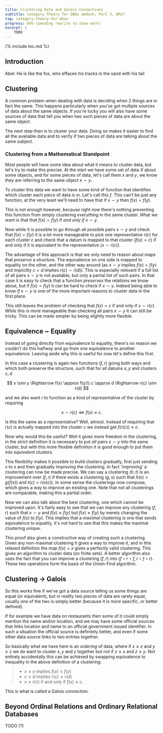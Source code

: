 ```yaml
---
title: Clustering Data and Galois Connections
subtitle: Category Theory for DBAs &mdash; Part 3, Who?
tag: category-theory-for-dbas
progress: 60% (pending rewrite to show work)
excerpt: |
    TODO
---
```

{% include toc.md %}




## Introduction

Abel: He is like the fox, who effaces his tracks in the sand with his tail

## Clustering

A common problem when dealing with data is deciding when 2 things are in fact the same. This 
happens particularly when you've got multiple sources of data about the same objects. If you're lucky
you will also have some sources of data that tell you when two such pieces of data are about the same object.

The next step then is to cluster your data. Doing so makes it easier to find all the available data and to verify if two pieces of data are talking about the same subject.

### Clustering from a Mathematical Standpoint

Most people will have some idea about what it means to cluster data, 
but let's try to make this precise. At the start we have some set of data $X$ about some objects, and for some pieces of data,
let's call them $x$ and $y$, we know they are referring to the same object $x\sim y$. 

To cluster this data we want to have some kind of function that identifies which cluster each piece of data is in. Let's call this $f$. 
This can't be just any function, at the very least we'll need to have that if $x\sim y$ then $f(x)=f(y)$. 

This is not enough however, because right now there's nothing preventing this function from 
simply clustering *everything* in the same cluster. What we want is that that $f(x) = f(y)$ 
if *and only if* $x \sim y$.

Now while it is possible to go through all possible pairs $x \sim y$ and check that $f(x) = f(y)$
it is a lot more manageable to pick one representative $r(c)$ for each cluster $c$ and check that 
a datum is mapped to that cluster ($f(x) = c$) if and only if it is equivalent to the representative ($x \sim r(c)$).

The advantage of this approach is that we only need to reason about maps that *preserve* a structure.
The equivalence on one side is mapped to equality on the other, and the other way around
(as $x\sim y$ implies $f(x)=f(y)$ and implicitly $c = d$ implies $r(c) \sim r(d)$). This is especially relevant if
a full list of all pairs $x\sim y$ is not available, but only a 
partial list of such pairs. In that case it is easy to check that a function *preserves* the
relations we know about, but if $f(x)=f(y)$ it can be hard to check if $x \sim y$. Indeed being able to know *if* $x\sim y$ is one of the more important reasons to cluster data in the first place.

This still leaves the problem of checking that $f(x) = c$ if and only if $x \sim r(c)$. While this is more manageable than checking all pairs $x \sim y$ it can still be tricky. This can be made simpler by being slightly more flexible.

## Equivalence ~ Equality

Instead of going directly from equivalence to equality, there's no reason we couldn't do this halfway and go from one equivalence to another equivalence. Leaving aside why this is useful for now let's define this first.

In this case a clustering is again two functions $(f,r)$ going both ways and which both preserve the structure, 
such that for all datums $x,y$ and clusters $c,d$ 

$$
x \sim y \Rightarrow f(x) \approx f(y)\\
c \approx d \Rightarrow r(c) \sim r(d)
$$

and we also want $r$ to function as a kind of representative of the cluster by requiring

$$
x \sim r(c) \Leftrightarrow f(x) \approx c.
$$

Is this the same as a representative? Well, almost. Instead of requiring that $r(c)$ is actually mapped into the cluster $c$ we instead get $f(r(c)) \approx c$.

Now why would this be useful? Well it gives more freedom in the clustering, in the strict definition it
is necessary to put *all* pairs $x \sim y$ into the same cluster, but with this more flexible definition 
it is good enough to put them into *equivalent* clusters.

This flexibility makes it possible to build clusters gradually, first just sending $x$ to $x$ and then gradually improving
the clustering. In fact 'improving' a clustering can now be made precise. We can say a clustering $(h,t)$ is an improvement over $(f,r)$ if there exists a clustering $(g,s)$ such that $h(x) = g(f(x))$ and $t(c) = r(s(c))$. In some sense the clusterings now compose, which gives a way to improve an existing one. Note that not all clusterings are comparable, making this a partial order.

Now we can also talk about the best clustering, one which cannot be improved upon. It's fairly easy
to see that we can improve any clustering $(f,r)$ such that $x \sim y$ and $f(x) \approx f(y)$ but $f(x) \ne f(y)$ by merely changing
the value of $f(x)$ to $f(y)$. This implies that a *maximal* clustering is one that sends equivalence to equality, it's not hard to see that this makes the maximal clustering unique.

This proof also gives a constructive way of creating such a clustering. Given any non-maximal clustering it gives a way to improve it, and in this relaxed definition the map $f(x) = x$ gives a perfectly valid clustering. This gives an algorithm to cluster data (on finite sets). A better algorithm also uses the fact that you can improve a clustering $(f,r)$ into $(f\circ r \circ f, r \circ f \circ r)$. These two operations form the basis of the Union-Find algorithm.

## Clustering -> Galois

So this works fine if we've got a data source telling us some things are equal (or equivalent), 
but in reality two pieces of data are rarely equal, usually one of the two is simply better
(because it is more specific, or better defined).

If for example we have data on restaurants then some of it could simply mention the name and/or location, 
and we may have some official sources that links location and name to an official government issued identifier.
In such a situation the official source is definitely better, and even if some other data source
links to two entries together.

So basically what we have here is an *ordering* of data, where if $x \le z$ and $y \le z$ we *do* want 
to cluster $x,y$ and $z$ together but not if $z \le x$ and $z \le y$. 
Not entirely accidentally this can be achieved by swapping equivalence to inequality in the above definition of a clustering:

> - $x \le y$ implies $f(x) \le f(y)$  
> - $c \le d$ implies $r(c) \le r(d)$  
> - $x \le r(c)$ if and only if $f(x) \le c$.

This is what is called a Galois connection. 

## Beyond Ordinal Relations and Ordinary Relational Databases

TODO (?)
